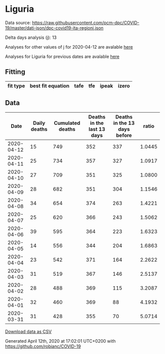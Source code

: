 # Liguria

Data source: https://raw.githubusercontent.com/pcm-dpc/COVID-19/master/dati-json/dpc-covid19-ita-regioni.json

Delta days analysis (j): 13

Analyses for other values of j for 2020-04-12 are avalable [here](../2020-04-12/README.md)

Analyses for Liguria for previous dates are avalable [here](../README.md)

## Fitting 
|fit type|best fit equation|tafe|tfe|ipeak|izero|
|-------|-----|--------|------|---|---|

## Data
|Date|Daily deaths|Cumulated deaths|Deaths in the last 13 days|Deaths in the 13 days before|ratio|
|----|----------|-----------|-------|--------------------|-----|
|2020-04-12|15|749|352|337|1.0445|
|2020-04-11|25|734|357|327|1.0917|
|2020-04-10|27|709|351|325|1.0800|
|2020-04-09|28|682|351|304|1.1546|
|2020-04-08|34|654|374|263|1.4221|
|2020-04-07|25|620|366|243|1.5062|
|2020-04-06|39|595|364|223|1.6323|
|2020-04-05|14|556|344|204|1.6863|
|2020-04-04|23|542|371|164|2.2622|
|2020-04-03|31|519|367|146|2.5137|
|2020-04-02|28|488|369|115|3.2087|
|2020-04-01|32|460|369|88|4.1932|
|2020-03-31|31|428|355|70|5.0714|

[Download data as CSV](COVID-19_liguria_j13_2020-04-12.csv)

Generated April 12th, 2020 at 17:02:01 UTC+0200 with https://github.com/robianc/COVID-19

